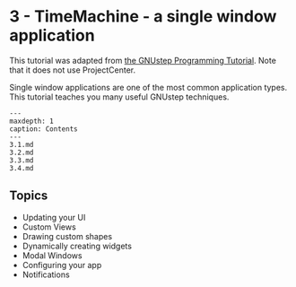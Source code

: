 # 3 - TimeMachine - a single window application

This tutorial was adapted from [the GNUstep Programming Tutorial](http://gnustep.made-it.com/GSPT/xml/Tutorial_en.html#AEN501). Note that it does not use ProjectCenter.

Single window applications are one of the most common application types. This tutorial teaches you many useful GNUstep techniques.

```{toctree}
---
maxdepth: 1
caption: Contents
---
3.1.md
3.2.md
3.3.md
3.4.md
```

## Topics

* Updating your UI
* Custom Views
* Drawing custom shapes
* Dynamically creating widgets
* Modal Windows
* Configuring your app
* Notifications